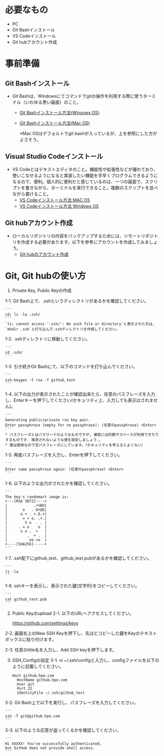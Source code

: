 # 必要なもの
+ PC
+ Git Bashインストール
+ VS Codeインストール
+ Git hubアカウント作成

# 事前準備
## Git Bashインストール
+ Git Bashは、Windowsにてコマンドでgitの操作を利用する際に使うターミナル（いわゆる黒い画面）のこと。
  + [Git Bashインストール方法(Winsows OS)](https://eng-entrance.com/git-install)
  + [Git Bashインストール方法(Mac OS)](https://qiita.com/NorsteinBekkler/items/a0622ee6a39d08d61b72)
  
    *Mac OSはデフォルトでgit bashが入っているが、上を参照にした方がよさそう。
## Visual Studio Codeインストール
+ VS Codeとはテキストエディタのこと。機能性や拡張性などが優れており、使いこなせるようになると実装したい機能を手早くプログラムできるようになるので、便利。個人的に便利だと感じているのは、一つの画面で、スクリプトを書きながら、ターミナルを実行できること。複数のスクリプトを並べながら書けること。
  + [VS Codeインストール方法 MAC OS](https://qiita.com/watamura/items/51c70fbb848e5f956fd6)
  + [VS Codeインストール方法 Windows OS](https://qiita.com/psychoroid/items/7d85ae6bade4a67aedb1)

## Git hubアカウント作成
+ ローカルリポジトリの内容をバックアップするためには、リモートリポジトリを作成する必要があります。以下を参考にアカウントを作成してみましょう。
  + [Git hubのアカウント作成](https://techacademy.jp/magazine/6235)

# Git, Git hubの使い方
1. Private Key, Public Keyの作成

  1-1. Git Bash上で、.sshというディレクトリがあるかを確認してください。
  
    ```
    cd; ls -la .ssh/
    ```
    `ls: cannot access '.ssh/': No such file or directory`と表示された方は、`mkdir .ssh`と打ち込んで.sshディレクトリを作成してください。

  1-2. .sshディレクトリに移動してください。 

    ```
    cd .ssh/
    ```
    
  1-3. 引き続きGit Bashにて、以下のコマンドを打ち込んでください。  
  
    ```
    ssh-keygen -t rsa -f github_test
    ```

  1-4. 以下の出力が表示されたことが確認出来たら、任意のパスフレーズを入力し、Enterキーを押下してください(セキュリティ上、入力しても表示はされません)。  
  
    ```
    Generating public/private rsa key pair.
    Enter passphrase (empty for no passphrase): (任意のpassphrase) <Enter>
    ```
    * パスフレーズとはパスワードのようなものですが, 厳密には桁数やスペースが利用できたりするものです. 推測されないような値を設定しましょう.,
    * 僕は面倒なので空パスフレーズにしています。（セキュリティを考えるとよくない）

  1-5. 再度パスフレーズを入力し、Enterを押下してください。
  
    ```
    Enter same passphrase again: (任意のpassphrase) <Enter>
    ```
    
  1-6. 以下のような出力がされたかを確認してください。
  
    ```
    The key's randomart image is:
    +---[RSA 3072]----+
    |            .+%BO|
    |       o   . O+@E|
    |      o + . +.O.+|
    |       = + o. .+.|
    |        S o  . . |
    |     . = o    o  |
    |      o o .  +   |
    |         .  + .  |
    |          oo =o  |
    +----[SHA256]-----+
    ```
    
  1-7. .ssh配下にgithub_test、github_test.pubがあるかを確認してください。
  
    ```
    ls -la 
    ```
    
  1-8. sshキーを表示し、表示された鍵(文字列)をコピーしてください。
  
    ```
    cat github_test.pub
    ```
    
2. Public Keyのupload
  2-1. 以下のURLへアクセスしてください。
  
    https://github.com/settings/keys

  2-2. 画面右上のNew SSH Keyを押下し、先ほどコピーした鍵をKeyのテキストボックスに貼り付けます。

  2-3. 任意のtitle名を入力し、Add SSH keyを押下します。

3. SSH_Configの設定
  3-1. vi ~/.ssh/configと入力し、configファイルを以下のように記載してください。
  
    ```
    Host github.hpe.com
      HostName github.hpe.com
      User git
      Port 22
      IdentityFile ~/.ssh/github_test
    ```
    
  3-2. Git Bash上で以下を実行し、パスフレーズを入力してください。
  
    ```
    ssh -T git@github.hpe.com
    ```
    
  3-3. 以下のような応答が返ってくるかを確認してください。  
  
    ```
    Hi XXXXX! You've successfully authenticated,
    but GitHub does not provide shell access.
    ```
